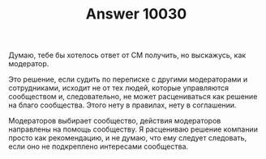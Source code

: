 ﻿---
title: "Answer 10030"
se.owner.user_id: 15479
se.owner.display_name: "Suvitruf - Andrei Apanasik"
se.owner.link: "https://ru.meta.stackoverflow.com/users/15479/suvitruf-andrei-apanasik"
se.answer_id: 10030
se.question_id: 10028
se.post_type: answer
se.score: 16
se.is_accepted: False
---
<p>Думаю, тебе бы хотелось ответ от CM получить, но выскажусь, как модератор.</p>

<p>Это решение, если судить по переписке с другими модераторами и сотрудниками, исходит не от тех людей, которые управляются сообществом и, следовательно, не может расцениваться как решение на благо сообщества. Этого нету в правилах, нету в соглашении.</p>

<p>Модераторов выбирает сообщество, действия модераторов направлены на помощь сообществу. Я расцениваю решение компании просто как рекомендацию, и не думаю, что ему следует следовать, если оно не подкреплено интересами сообщества.</p>

